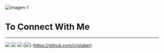 <a><img src="https://i.ibb.co/xJHpgZt/imagen-github.jpg" alt="imagen-1" border="0"></a>

# To Connect With Me

---

[<img src="https://img.shields.io/badge/twitter-%231DA1F2.svg?&style=for-the-badge&logo=twitter&logoColor=white" />](https://twitter.com/cristaker) 
[<img src="https://img.shields.io/badge/linkedin-%230077B5.svg?&style=for-the-badge&logo=linkedin&logoColor=white" />](https://www.linkedin.com/in/cristaker/)
[<img src = "https://img.shields.io/badge/instagram-%23E4405F.svg?&style=for-the-badge&logo=instagram&logoColor=white">](https://www.instagram.com/cristakerr/)
[<img src = "https://i.ibb.co/bsyNT9S/logo-visit.png">]
(https://github.com/cristaker)
